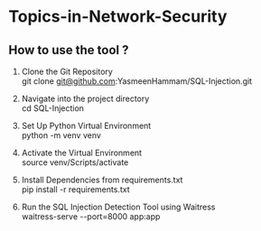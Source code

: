 # Topics-in-Network-Security

## How to use the tool ?

1) Clone the Git Repository  
git clone git@github.com:YasmeenHammam/SQL-Injection.git

2) Navigate into the project directory  
cd SQL-Injection

3) Set Up Python Virtual Environment  
python -m venv venv

4) Activate the Virtual Environment  
source venv/Scripts/activate

5) Install Dependencies from requirements.txt  
pip install -r requirements.txt

6) Run the SQL Injection Detection Tool using Waitress  
waitress-serve --port=8000 app:app